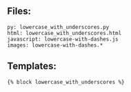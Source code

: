 ## Files:

```
py: lowercase_with_underscores.py
html: lowercase_with_underscores.html
javascript: lowercase-with-dashes.js
images: lowercase-with-dashes.*
```

## Templates:
```
{% block lowercase_with_underscores %}
```
